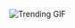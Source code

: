 
<!-- GIF_SECTION -->
![Trending GIF](https://media4.giphy.com/media/v1.Y2lkPThiYjIxNzcydXJ3ZWtzOHRlbWs2YmFtMXI3MmpobGtxZ2U0NWZrYjN5OTViM2h5NiZlcD12MV9naWZzX3NlYXJjaCZjdD1n/x8ClinVTwo4IE/giphy.gif)
<!-- END_GIF_SECTION -->
